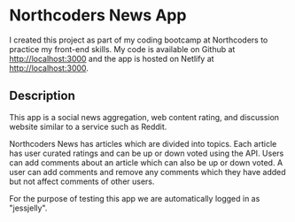 # Northcoders News App

I created this project as part of my coding bootcamp at Northcoders to practice my front-end skills. My code is available on Github at [http://localhost:3000](http://localhost:3000) and the app is hosted on Netlify at [http://localhost:3000](http://localhost:3000).

## Description

This app is a social news aggregation, web content rating, and discussion website similar to a service such as Reddit.

Northcoders News has articles which are divided into topics. Each article has user curated ratings and can be up or down voted using the API. Users can add comments about an article which can also be up or down voted. A user can add comments and remove any comments which they have added but not affect comments of other users.

For the purpose of testing this app we are automatically logged in as "jessjelly".
